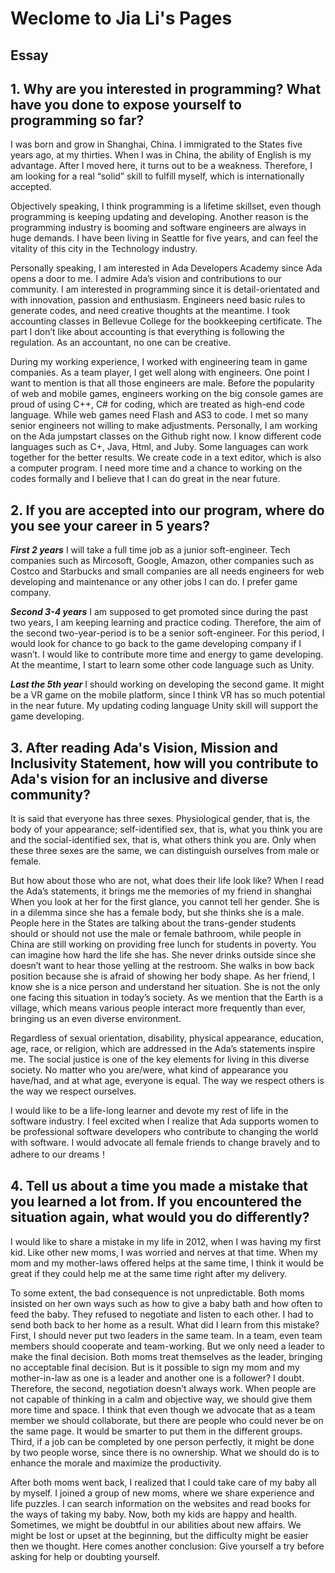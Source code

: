 # Weclome to Jia Li's Pages

## Essay

## 1. Why are you interested in programming? What have you done to expose yourself to programming so far?

I was born and grow in Shanghai, China. I immigrated to the States five years ago, at my thirties. When I was in China, the ability of English is my advantage. After I moved here, it turns out to be a weakness. Therefore, I am looking for a real “solid” skill to fulfill myself, which is internationally accepted. 

Objectively speaking, I think programming is a lifetime skillset, even though programming is keeping updating and developing. Another reason is the programming industry is booming and software engineers are always in huge demands. I have been living in Seattle for five years, and can feel the vitality of this city in the Technology industry.

Personally speaking, I am interested in Ada Developers Academy since Ada opens a door to me. I admire Ada’s vision and contributions to our community. I am interested in programming since it is detail-orientated and with innovation, passion and enthusiasm. Engineers need basic rules to generate codes, and need creative thoughts at the meantime. I took accounting classes in Bellevue College for the bookkeeping certificate. The part I don’t like about accounting is that everything is following the regulation. As an accountant, no one can be creative.

During my working experience, I worked with engineering team in game companies. As a team player, I get well along with engineers. One point I want to mention is that all those engineers are male. Before the popularity of web and mobile games, engineers working on the big console games are proud of using C++, C# for coding, which are treated as high-end code language. While web games need Flash and AS3 to code. I met so many senior engineers not willing to make adjustments. Personally, I am working on the Ada jumpstart classes on the Github right now. I know different code languages such as C+, Java, Html, and Juby. Some languages can work together for the better results. We create code in a text editor, which is also a computer program. I need more time and a chance to working on the codes formally and I believe that I can do great in the near future.

## 2. If you are accepted into our program, where do you see your career in 5 years?

**_First 2 years_** I will take a full time job as a junior soft-engineer. Tech companies such as Mircosoft, Google, Amazon, other companies such as Costco and Starbucks and small companies are all needs engineers for web developing and maintenance or any other jobs I can do. I prefer game company.

**_Second 3-4 years_** I am supposed to get promoted since during the past two years, I am keeping learning and practice coding. Therefore, the aim of the second two-year-period is to be a senior soft-engineer. For this period, I would look for chance to go back to the game developing company if I wasn’t. I would like to contribute more time and energy to game developing. At the meantime, I start to learn some other code language such as Unity.  

**_Last the 5th year_** I should working on developing the second game. It might be a VR game on the mobile platform, since I think VR has so much potential in the near future. My updating coding language Unity skill will support the game developing.

## 3. After reading Ada's Vision, Mission and Inclusivity Statement, how will you contribute to Ada's vision for an inclusive and diverse community?

It is said that everyone has three sexes. Physiological gender, that is, the body of your appearance; self-identified sex, that is, what you think you are and the social-identified sex, that is, what others think you are. Only when these three sexes are the same, we can distinguish ourselves from male or female.

But how about those who are not, what does their life look like? When I read the Ada’s statements, it brings me the memories of my friend in shanghai  When you look at her for the first glance, you cannot tell her gender. She is in a dilemma since she has a female body, but she thinks she is a male. People here in the States are talking about the trans-gender students should or should not use the male or female bathroom, while people in China are still working on providing free lunch for students in poverty. You can imagine how hard the life she has. She never drinks outside since she doesn’t want to hear those yelling at the restroom. She walks in bow back position because she is afraid of showing her body shape. As her friend, I know she is a nice person and understand her situation. She is not the only one facing this situation in today’s society. As we mention that the Earth is a village, which means various people interact more frequently than ever, bringing us an even diverse environment.

Regardless of sexual orientation, disability, physical appearance, education, age, race, or religion, which are addressed in the Ada’s statements inspire me. The social justice is one of the key elements for living in this diverse society. No matter who you are/were, what kind of appearance you have/had, and at what age, everyone is equal. The way we respect others is the way we respect ourselves.

I would like to be a life-long learner and devote my rest of life in the software industry. I feel excited when I realize that Ada supports women to be professional software developers who contribute to changing the world with software. I would advocate all female friends to change bravely and to adhere to our dreams！


## 4. Tell us about a time you made a mistake that you learned a lot from. If you encountered the situation again, what would you do differently?


I would like to share a mistake in my life in 2012, when I was having my first kid. Like other new moms, I was worried and nerves at that time. When my mom and my mother-laws offered helps at the same time, I think it would be great if they could help me at the same time right after my delivery.

To some extent, the bad consequence is not unpredictable. Both moms insisted on her own ways such as how to give a baby bath and how often to feed the baby. They refused to negotiate and listen to each other. I had to send both back to her home as a result. 
What did I learn from this mistake? First, I should never put two leaders in the same team. In a team, even team members should cooperate and team-working. But we only need a leader to make the final decision. Both moms treat themselves as the leader, bringing no acceptable final decision. But is it possible to sign my mom and my mother-in-law as one is a leader and another one is a follower? I doubt. Therefore, the second, negotiation doesn’t always work. When people are not capable of thinking in a calm and objective way, we should give them more time and space. I think that even though we advocate that as a team member we should collaborate, but there are people who could never be on the same page. It would be smarter to put them in the different groups. Third, if a job can be completed by one person perfectly, it might be done by two people worse, since there is no ownership. What we should do is to enhance the morale and maximize the productivity. 

After both moms went back, I realized that I could take care of my baby all by myself. I joined a group of new moms, where we share experience and life puzzles. I can search information on the websites and read books for the ways of taking my baby. Now, both my kids are happy and health. Sometimes, we might be doubtful in our abilities about new affairs. We might be lost or upset at the beginning, but the difficulty might be easier then we thought. Here comes another conclusion: Give yourself a try before asking for help or doubting yourself. 



